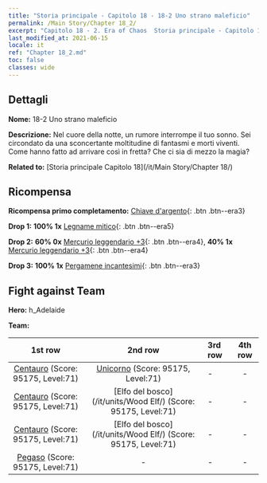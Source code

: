 ```yaml
---
title: "Storia principale - Capitolo 18 - 18-2 Uno strano maleficio"
permalink: /Main Story/Chapter 18_2/
excerpt: "Capitolo 18 - 2. Era of Chaos  Storia principale - Capitolo 18_2. 18-2 Uno strano maleficio"
last_modified_at: 2021-06-15
locale: it
ref: "Chapter 18_2.md"
toc: false
classes: wide
---
```


## Dettagli

 **Nome:** 18-2 Uno strano maleficio

 **Descrizione:** Nel cuore della notte, un rumore interrompe il tuo sonno. Sei circondato da una sconcertante moltitudine di fantasmi e morti viventi. Come hanno fatto ad arrivare così in fretta? Che ci sia di mezzo la magia?

 **Related to:** [Storia principale Capitolo 18](/it/Main Story/Chapter 18/)

## Ricompensa

 **Ricompensa primo completamento:** [Chiave d'argento](/ItemsIT/con_693/){: .btn .btn--era3}

 **Drop 1:** **100% 1x** [Legname mitico](/ItemsIT/mat_62/){: .btn .btn--era5}

 **Drop 2:** **60% 0x** [Mercurio leggendario +3](/ItemsIT/mat_56/){: .btn .btn--era4}, **40% 1x** [Mercurio leggendario +3](/ItemsIT/mat_56/){: .btn .btn--era4}

 **Drop 3:** **100% 1x** [Pergamene incantesimi](/ItemsIT/con_694/){: .btn .btn--era3}


## Fight against Team
 **Hero:** h_Adelaide

 **Team:**


  | 1st row | 2nd row | 3rd row | 4th row |
  |:----:|:----:|:----|:----:|
  | [Centauro](/it/units/Centaur/) (Score: 95175, Level:71)  | [Unicorno](/it/units/Unicorn/) (Score: 95175, Level:71)  | - | - |
  | [Centauro](/it/units/Centaur/) (Score: 95175, Level:71)  | [Elfo del bosco](/it/units/Wood Elf/) (Score: 95175, Level:71)  | - | - |
  | [Centauro](/it/units/Centaur/) (Score: 95175, Level:71)  | [Elfo del bosco](/it/units/Wood Elf/) (Score: 95175, Level:71)  | - | - |
  | [Pegaso](/it/units/Pegasus/) (Score: 95175, Level:71)  | - | - | - |


